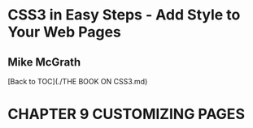 # **CSS3 in Easy Steps - Add Style to Your Web Pages**
## Mike McGrath

[Back to TOC](./THE BOOK ON CSS3.md)

# CHAPTER 9 CUSTOMIZING PAGES
 